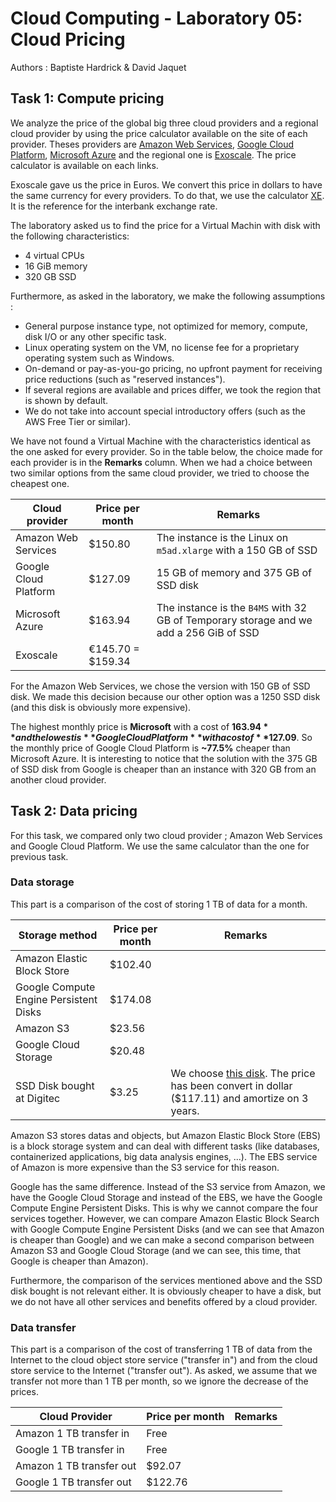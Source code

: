 # Cloud Computing - Laboratory 05: Cloud Pricing

Authors : Baptiste Hardrick & David Jaquet

## Task 1: Compute pricing

We analyze the price of the global big three cloud providers and a regional cloud provider by using the price calculator available on the site of each provider. Theses providers are [Amazon Web Services](https://calculator.s3.amazonaws.com/index.html), [Google Cloud Platform](https://cloud.google.com/products/calculator), [Microsoft Azure](https://azure.microsoft.com/en-us/pricing/calculator/) and the regional one is [Exoscale](https://www.exoscale.com/pricing/). The price calculator is available on each links.

Exoscale gave us the price in Euros. We convert this price in dollars to have the same currency for every providers. To do that, we use the calculator [XE](https://www.xe.com/). It is the reference for the interbank exchange rate.

The laboratory asked us to find the price for a Virtual Machin with disk with the following characteristics:

- 4 virtual CPUs
- 16 GiB memory
- 320 GB SSD

Furthermore, as asked in the laboratory, we make the following assumptions :

- General purpose instance type, not optimized for memory, compute, disk I/O or any other specific task.
- Linux operating system on the VM, no license fee for a proprietary operating system such as Windows.
- On-demand or pay-as-you-go pricing, no upfront payment for receiving price reductions (such as "reserved instances").
- If several regions are available and prices differ, we took the region that is shown by default.
- We do not take into account special introductory offers (such as the AWS Free Tier or similar).

We have not found a Virtual Machine with the characteristics identical as the one asked for every provider. So in the table below, the choice made for each provider is in the **Remarks** column. When we had a choice between two similar options from the same cloud provider, we tried to choose the cheapest one.

| Cloud provider        | Price per month   | Remarks                                                      |
| --------------------- | ----------------- | ------------------------------------------------------------ |
| Amazon Web Services   | $150.80           | The instance is the Linux on `m5ad.xlarge` with a 150 GB of SSD |
| Google Cloud Platform | $127.09           | 15 GB of memory and 375 GB of SSD disk                       |
| Microsoft Azure       | $163.94           | The instance is the `B4MS` with 32 GB of Temporary storage and we add a 256 GiB of SSD |
| Exoscale              | €145.70 = $159.34 |                                                              |

For the Amazon Web Services, we chose the version with 150 GB of SSD disk. We made this decision because our other option was a 1250 SSD disk (and this disk is obviously more expensive).

The highest monthly price is **Microsoft** with a cost of **$163.94** and the lowest is **Google Cloud Platform** with a cost of **$127.09**. So the monthly price of Google Cloud Platform is **~77.5%** cheaper than Microsoft Azure. It is interesting to notice that the solution with the 375 GB of SSD disk from Google is cheaper than an instance with 320 GB from an another cloud provider.

## Task 2: Data pricing

For this task, we compared only two cloud provider ; Amazon Web Services and Google Cloud Platform. We use the same calculator than the one for previous task.

### Data storage

This part is a comparison of the cost of storing 1 TB of data for a month.

| Storage method                         | Price per month | Remarks                                                      |
| -------------------------------------- | --------------- | ------------------------------------------------------------ |
| Amazon Elastic Block Store             | $102.40         |                                                              |
| Google Compute Engine Persistent Disks | $174.08         |                                                              |
| Amazon S3                              | $23.56          |                                                              |
| Google Cloud Storage                   | $20.48          |                                                              |
| SSD Disk bought at Digitec             | $3.25           | We choose [this disk](https://www.digitec.ch/fr/s1/product/samsung-860-qvo-1000go-25-ssd-10212273). The price has been convert in dollar ($117.11) and amortize on 3 years. |

Amazon S3 stores datas and objects, but Amazon Elastic Block Store (EBS) is a block storage system and can deal with different tasks (like databases, containerized applications, big data analysis engines, ...). The EBS service of Amazon is more expensive than the S3 service for this reason.

Google has the same difference. Instead of the S3 service from Amazon, we have the Google Cloud Storage and instead of the EBS, we have the Google Compute Engine Persistent Disks. This is why we cannot compare the four services together. However, we can compare Amazon Elastic Block Search with Google Compute Engine Persistent Disks (and we can see that Amazon is cheaper than Google) and we can make a second comparison between Amazon S3 and Google Cloud Storage (and we can see, this time, that Google is cheaper than Amazon).

Furthermore, the comparison of the services mentioned above and the SSD disk bought is not relevant either. It is obviously cheaper to have a disk, but we do not have all other services and benefits offered by a cloud provider.

### Data transfer

This  part is a comparison of the cost of transferring 1 TB of data from the Internet to the cloud object store service ("transfer in") and from the cloud store service to the Internet ("transfer out"). As asked, we assume that we transfer not more than 1 TB per month, so we ignore the decrease of the prices.

| Cloud Provider           | Price per month | Remarks |
| ------------------------ | --------------- | ------- |
| Amazon 1 TB transfer in  | Free            |         |
| Google 1 TB transfer in  | Free            |         |
| Amazon 1 TB transfer out | $92.07          |         |
| Google 1 TB transfer out | $122.76         |         |

